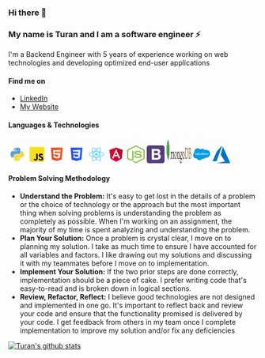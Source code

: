 ### Hi there 👋

### My name is Turan and I am a software engineer ⚡


I'm a Backend Engineer with 5 years of experience working on web technologies and developing optimized end-user applications

#### Find me on

- [LinkedIn](https://www.linkedin.com/in/turannaimey/)
- [My Website](https://turannaimey.com/)

#### Languages & Technologies

<img src=static/img/python_icon.svg height=36px width=36px alt="Python"/> <img src=static/img/javascript_icon.svg height=36px width=36px alt="JavaScript"/> <img src=static/img/html_icon.svg height=36px width=36px alt="HTML"/> <img src=static/img/css_icon.svg height=36px width=36px alt="CSS"/> <img src=static/img/react_icon.svg height=36px width=36px alt="React"/> <img src=static/img/angular_icon.svg height=36px width=36px alt="Angular"/> <img src=static/img/nodejs_icon.svg height=36px width=36px alt="Node"/> <img src=static/img/bootstrap_icon.svg height=36px width=36px alt="Bootstrap"/> <img src=static/img/mongodb_icon.svg height=50px width=50px alt="MongoDB"/> <img src=static/img/salesforce_icon.svg height=36px width=36px alt="Salesforce"/> <img src=static/img/azure_icon.svg height=36px width=36px alt="Azure"/>



#### Problem Solving Methodology

- **Understand the Problem:** It's easy to get lost in the details of a problem or the choice of technology or the approach but the most important thing when solving problems is     understanding the problem as completely as possible. When I'm working on an assignment, the majority of my time is spent analyzing and understanding the problem.
- **Plan Your Solution:**  Once a problem is crystal clear, I move on to planning my solution. I take as much time to ensure I have accounted for all variables and factors. I       like drawing out my solutions and discussing it with my teammates before I move on to implementation. 
- **Implement Your Solution:** If the two prior steps are done correctly, implementation should be a piece of cake. I prefer writing code that's easy-to-read and is broken down     in logical sections.
-  **Review, Refactor, Reflect:** I believe good technologies are not designed and implemented in one go. It's important to reflect back and review your code and ensure that the     functionality promised is delivered by your code. I get feedback from others in my team once I complete implementation to improve my solution and/or fix any deficiencies 


[![Turan's github stats](https://github-readme-stats.vercel.app/api?username=turanoo)](https://github.com/anuraghazra/github-readme-stats)


